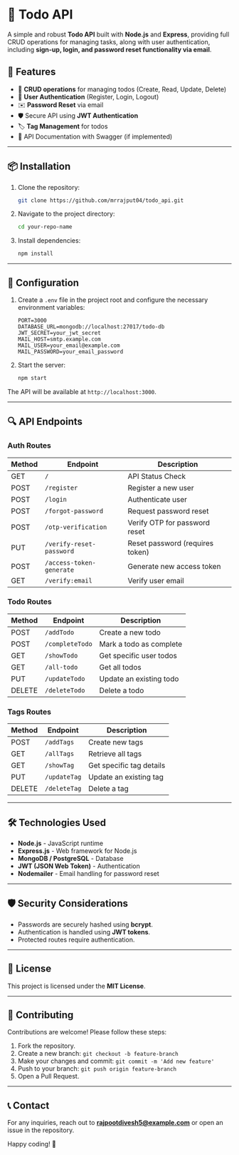 # 📌 Todo API

A simple and robust **Todo API** built with **Node.js** and **Express**, providing full CRUD operations for managing tasks, along with user authentication, including **sign-up, login, and password reset functionality via email**.

## 🚀 Features

- 📝 **CRUD operations** for managing todos (Create, Read, Update, Delete)
- 🔐 **User Authentication** (Register, Login, Logout)
- ✉️ **Password Reset** via email
- 🛡️ Secure API using **JWT Authentication**
- 🏷 **Tag Management** for todos
- 📄 API Documentation with Swagger (if implemented)

---

## 📦 Installation

1. Clone the repository:
   ```sh
   git clone https://github.com/mrrajput04/todo_api.git
   ```
2. Navigate to the project directory:
   ```sh
   cd your-repo-name
   ```
3. Install dependencies:
   ```sh
   npm install
   ```

---

## 🔧 Configuration

1. Create a `.env` file in the project root and configure the necessary environment variables:
   ```env
   PORT=3000
   DATABASE_URL=mongodb://localhost:27017/todo-db
   JWT_SECRET=your_jwt_secret
   MAIL_HOST=smtp.example.com
   MAIL_USER=your_email@example.com
   MAIL_PASSWORD=your_email_password
   ```

2. Start the server:
   ```sh
   npm start
   ```

The API will be available at `http://localhost:3000`.

---

## 🔍 API Endpoints

### **Auth Routes**
| Method | Endpoint                 | Description                         |
|--------|---------------------------|-------------------------------------|
| GET    | `/`                        | API Status Check                   |
| POST   | `/register`                | Register a new user                |
| POST   | `/login`                   | Authenticate user                  |
| POST   | `/forgot-password`         | Request password reset             |
| POST   | `/otp-verification`        | Verify OTP for password reset      |
| PUT    | `/verify-reset-password`   | Reset password (requires token)    |
| POST   | `/access-token-generate`   | Generate new access token          |
| GET    | `/verify:email`            | Verify user email                  |

### **Todo Routes**
| Method | Endpoint         | Description               |
|--------|-----------------|---------------------------|
| POST   | `/addTodo`      | Create a new todo        |
| POST   | `/completeTodo` | Mark a todo as complete  |
| GET    | `/showTodo`     | Get specific user todos  |
| GET    | `/all-todo`     | Get all todos            |
| PUT    | `/updateTodo`   | Update an existing todo  |
| DELETE | `/deleteTodo`   | Delete a todo            |

### **Tags Routes**
| Method | Endpoint       | Description              |
|--------|---------------|--------------------------|
| POST   | `/addTags`    | Create new tags          |
| GET    | `/allTags`    | Retrieve all tags        |
| GET    | `/showTag`    | Get specific tag details |
| PUT    | `/updateTag`  | Update an existing tag   |
| DELETE | `/deleteTag`  | Delete a tag             |

---

## 🛠 Technologies Used

- **Node.js** - JavaScript runtime
- **Express.js** - Web framework for Node.js
- **MongoDB / PostgreSQL** - Database
- **JWT (JSON Web Token)** - Authentication
- **Nodemailer** - Email handling for password reset

---

## 🛡 Security Considerations
- Passwords are securely hashed using **bcrypt**.
- Authentication is handled using **JWT tokens**.
- Protected routes require authentication.

---

## 📜 License
This project is licensed under the **MIT License**.

---

## 🤝 Contributing
Contributions are welcome! Please follow these steps:
1. Fork the repository.
2. Create a new branch: `git checkout -b feature-branch`
3. Make your changes and commit: `git commit -m 'Add new feature'`
4. Push to your branch: `git push origin feature-branch`
5. Open a Pull Request.

---

## 📞 Contact
For any inquiries, reach out to **rajpootdivesh5@example.com** or open an issue in the repository.

Happy coding! 🚀
